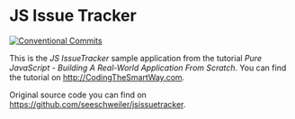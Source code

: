 # JS Issue Tracker

[![Conventional Commits](https://img.shields.io/badge/Conventional%20Commits-1.0.0-yellow.svg)](https://conventionalcommits.org)

This is the *JS IssueTracker* sample application from the tutorial *Pure JavaScript - Building A Real-World Application From Scratch*. You can find the tutorial on http://CodingTheSmartWay.com.

Original source code you can find on https://github.com/seeschweiler/jsissuetracker.
